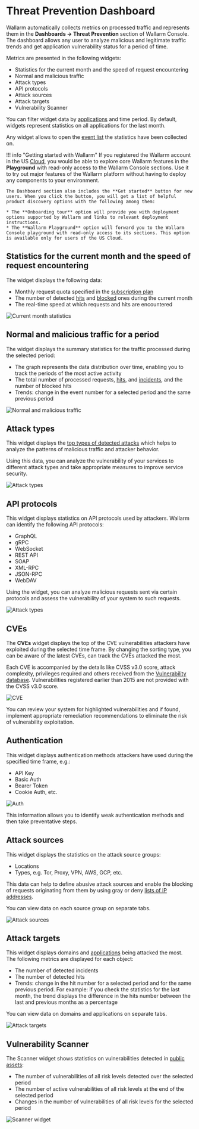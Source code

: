 # Threat Prevention Dashboard

Wallarm automatically collects metrics on processed traffic and represents them in the **Dashboards → Threat Prevention** section of Wallarm Console. The dashboard allows any user to analyze malicious and legitimate traffic trends and get application vulnerability status for a period of time.

Metrics are presented in the following widgets:

* Statistics for the current month and the speed of request encountering
* Normal and malicious traffic
* Attack types
* API protocols
* Attack sources
* Attack targets
* Vulnerability Scanner

You can filter widget data by [applications](../settings/applications.md) and time period. By default, widgets represent statistics on all applications for the last month.

Any widget allows to open the [event list](../events/check-attack.md) the statistics have been collected on.

!!! info "Getting started with Wallarm"
    If you registered the Wallarm account in the US [Cloud](../../about-wallarm/overview.md#cloud), you would be able to explore core Wallarm features in the **Playground** with read-only access to the Wallarm Console sections. Use it to try out major features of the Wallarm platform without having to deploy any components to your environment. 
    
    The Dashboard section also includes the **Get started** button for new users. When you click the button, you will get a list of helpful product discovery options with the following among them:
    
    * The **Onboarding tour** option will provide you with deployment options supported by Wallarm and links to relevant deployment instructions.
    * The **Wallarm Playground** option will forward you to the Wallarm Console playground with read-only access to its sections. This option is available only for users of the US Cloud.

## Statistics for the current month and the speed of request encountering

The widget displays the following data:

* Monthly request quota specified in the [subscription plan](../../about-wallarm/subscription-plans.md)
* The number of detected [hits](../../about-wallarm/protecting-against-attacks.md#hit) and [blocked](../../admin-en/configure-wallarm-mode.md) ones during the current month
* The real-time speed at which requests and hits are encountered

![Current month statistics](../../images/user-guides/dashboard/current-month-stats.png)

## Normal and malicious traffic for a period

The widget displays the summary statistics for the traffic processed during the selected period:

* The graph represents the data distribution over time, enabling you to track the periods of the most active activity
* The total number of processed requests, [hits](../../glossary-en.md#hit), and [incidents](../../glossary-en.md#security-incident), and the number of blocked hits
* Trends: change in the event number for a selected period and the same previous period

![Normal and malicious traffic](../../images/user-guides/dashboard/traffic-stats.png)

## Attack types

This widget displays the [top types of detected attacks](../../attacks-vulns-list.md) which helps to analyze the patterns of malicious traffic and attacker behavior.

Using this data, you can analyze the vulnerability of your services to different attack types and take appropriate measures to improve service security.

![Attack types](../../images/user-guides/dashboard/attack-types.png)

## API protocols

This widget displays statistics on API protocols used by attackers. Wallarm can identify the following API protocols:

* GraphQL
* gRPC
* WebSocket
* REST API
* SOAP
* XML-RPC
* JSON-RPC
* WebDAV

Using the widget, you can analyze malicious requests sent via certain protocols and assess the vulnerability of your system to such requests.

![Attack types](../../images/user-guides/dashboard/api-protocols.png)

## CVEs

The **CVEs** widget displays the top of the CVE vulnerabilities attackers have exploited during the selected time frame. By changing the sorting type, you can be aware of the latest CVEs, can track the CVEs attacked the most.

Each CVE is accompanied by the details like CVSS v3.0 score, attack complexity, privileges required and others received from the [Vulnerability database](https://vulners.com/). Vulnerabilities registered earlier than 2015 are not provided with the CVSS v3.0 score.

![CVE](../../images/user-guides/dashboard/cves.png)

You can review your system for highlighted vulnerabilities and if found, implement appropriate remediation recommendations to eliminate the risk of vulnerability exploitation. 

## Authentication

This widget displays authentication methods attackers have used during the specified time frame, e.g.:

* API Key
* Basic Auth
* Bearer Token
* Cookie Auth, etc.

![Auth](../../images/user-guides/dashboard/authentication.png)

This information allows you to identify weak authentication methods and then take preventative steps.

## Attack sources

This widget displays the statistics on the attack source groups:

* Locations
* Types, e.g. Tor, Proxy, VPN, AWS, GCP, etc.

This data can help to define abusive attack sources and enable the blocking of requests originating from them by using gray or deny [lists of IP addresses](../ip-lists/overview.md).

You can view data on each source group on separate tabs.

![Attack sources](../../images/user-guides/dashboard/attack-sources.png)

## Attack targets

This widget displays domains and [applications](../settings/applications.md) being attacked the most. The following metrics are displayed for each object:

* The number of detected incidents
* The number of detected hits
* Trends: change in the hit number for a selected period and for the same previous period. For example: if you check the statistics for the last month, the trend displays the difference in the hits number between the last and previous months as a percentage

You can view data on domains and applications on separate tabs.

![Attack targets](../../images/user-guides/dashboard/attack-targets.png)

## Vulnerability Scanner

The Scanner widget shows statistics on vulnerabilities detected in [public assets](../scanner.md):

* The number of vulnerabilities of all risk levels detected over the selected period
* The number of active vulnerabilities of all risk levels at the end of the selected period
* Changes in the number of vulnerabilities of all risk levels for the selected period

![Scanner widget](../../images/user-guides/dashboard/dashboard-scanner.png)

<!-- ----------

<div class="video-wrapper">
  <iframe width="1280" height="720" src="https://www.youtube.com/embed/6KBn59aGFxQ" frameborder="0" allow="accelerometer; autoplay; encrypted-media; gyroscope; picture-in-picture" allowfullscreen></iframe>
</div> -->